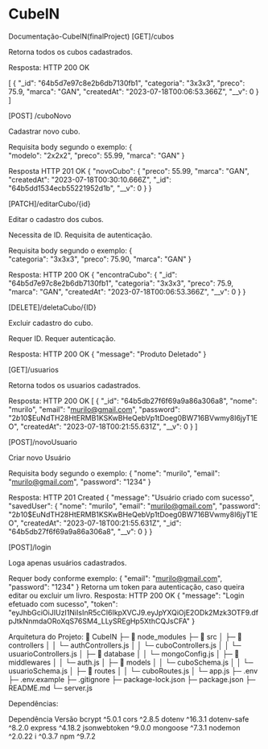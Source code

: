 # CubeIN
Documentação-CubeIN(finalProject)
[GET]/cubos

Retorna todos os cubos cadastrados.

Resposta: HTTP 200 OK

 [
	{
		"_id": "64b5d7e97c8e2b6db7130fb1",
		"categoria": "3x3x3",
		"preco": 75.9,
		"marca": "GAN",
		"createdAt": "2023-07-18T00:06:53.366Z",
		"__v": 0
	}
]


[POST] /cuboNovo

Cadastrar novo cubo.

Requisita body segundo o exemplo:
{  
	"modelo": "2x2x2",
	"preco": 55.99,
	"marca": "GAN" 
}

Resposta HTTP 201 OK
{
	"novoCubo": {
		"preco": 55.99,
		"marca": "GAN",
		"createdAt": "2023-07-18T00:30:10.666Z",
		"_id": "64b5dd1534ecb55221952d1b",
		"__v": 0
	}
}


[PATCH]/editarCubo/{id}

Editar o cadastro dos cubos.

Necessita de ID.
Requisita de autenticação.

Requisita body segundo o exemplo:
{   
    "categoria": "3x3x3",
		"preco": 75.90,
		"marca": "GAN"
}

Resposta: HTTP 200 OK
{
	"encontraCubo": {
		"_id": "64b5d7e97c8e2b6db7130fb1",
		"categoria": "3x3x3",
		"preco": 75.9,
		"marca": "GAN",
		"createdAt": "2023-07-18T00:06:53.366Z",
		"__v": 0
	}
}


[DELETE]/deletaCubo/{ID}

Excluir cadastro do cubo.

Requer ID.
Requer autenticação.

Resposta: HTTP  200 OK
{
	"message": "Produto Deletado"
}


[GET]/usuarios

Retorna todos os usuarios cadastrados.

Resposta: HTTP 200 OK
[
	{
		"_id": "64b5db27f6f69a9a86a306a8",
		"nome": "murilo",
		"email": "murilo@gmail.com",
		"password": "$2b$10$EuNdTH28HtERMB1KSKwBHeQebVp1tDoeg0BW716BVwmy8I6jyT1EO",
		"createdAt": "2023-07-18T00:21:55.631Z",
		"__v": 0
	}
]


[POST]/novoUsuario

Criar novo Usuário

Requisita body segundo o exemplo:
{
	"nome": "murilo",
	"email": "murilo@gmail.com",
	"password": "1234"
}

Resposta: HTTP 201 Created
{
	"message": "Usuário criado com sucesso",
	"savedUser": {
		"nome": "murilo",
		"email": "murilo@gmail.com",
		"password": "$2b$10$EuNdTH28HtERMB1KSKwBHeQebVp1tDoeg0BW716BVwmy8I6jyT1EO",
		"createdAt": "2023-07-18T00:21:55.631Z",
		"_id": "64b5db27f6f69a9a86a306a8",
		"__v": 0
	}
}


[POST]/login

Loga apenas usuários cadastrados.

Requer body conforme exemplo:
{
	"email": "murilo@gmail.com",
	"password": "1234"
}
Retorna um token para autenticação, caso queira editar ou excluir um livro.
Resposta: HTTP 200 OK
{
	"message": "Login efetuado com sucesso",
	"token": "eyJhbGciOiJIUzI1NiIsInR5cCI6IkpXVCJ9.eyJpYXQiOjE2ODk2Mzk3OTF9.dfpJtkNnmdaORoXqS76SM4_LLySREgHp5XthCQJsCFA"
}


Arquitetura do Projeto:
📂 CubeIN
├─ 📂 node_modules
├─ 📂 src
│ ├─ 📂 controllers
│ │ └─ authControllers.js
│ │ └─ cuboControllers.js
│ │ └─ usuarioControllers.js
│ ├─ 📂 database
│ │ └─ mongoConfig.js
│ ├─ 📂 middlewares
│ │ └─ auth.js
│ ├─ 📂 models
│ │ └─ cuboSchema.js
│ │ └─ usuarioSchema.js
│ ├─ 📂 routes
│ │ └─ cuboRoutes.js
│ └─ app.js
├─ .env
├─ .env.example
├─ .gitignore
├─ package-lock.json
├─ package.json
├─ README.md
└─ server.js

Dependências:

Dependência
Versão
bcrypt
^5.0.1
cors
^2.8.5
dotenv
^16.3.1
dotenv-safe
^8.2.0
express
^4.18.2
jsonwebtoken
^9.0.0
mongoose
^7.3.1
nodemon
^2.0.22
i
^0.3.7
npm
^9.7.2


